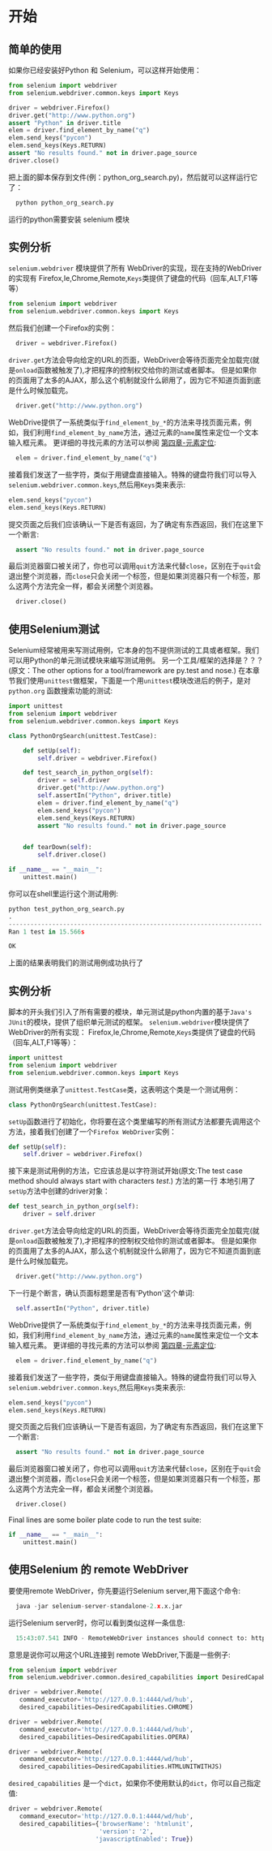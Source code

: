 # 开始
## 简单的使用
如果你已经安装好Python 和 Selenium，可以这样开始使用：
```python
from selenium import webdriver
from selenium.webdriver.common.keys import Keys

driver = webdriver.Firefox()
driver.get("http://www.python.org")
assert "Python" in driver.title
elem = driver.find_element_by_name("q")
elem.send_keys("pycon")
elem.send_keys(Keys.RETURN)
assert "No results found." not in driver.page_source
driver.close()
```
把上面的脚本保存到文件(例：python_org_search.py)，然后就可以这样运行它了：
```python
  python python_org_search.py
  ```
运行的python需要安装 selenium 模块

## 实例分析
`selenium.webdriver` 模块提供了所有 WebDriver的实现，现在支持的WebDriver的实现有 Firefox,Ie,Chrome,Remote,`Keys`类提供了键盘的代码（回车,ALT,F1等等）
```python
from selenium import webdriver
from selenium.webdriver.common.keys import Keys
```
然后我们创建一个Firefox的实例：
```python
  driver = webdriver.Firefox()
```
`driver.get`方法会导向给定的URL的页面，WebDriver会等待页面完全加载完(就是`onload`函数被触发了),才把程序的控制权交给你的测试或者脚本。
但是如果你的页面用了太多的AJAX，那么这个机制就没什么卵用了，因为它不知道页面到底是什么时候加载完。
```python
  driver.get("http://www.python.org")
  ```
WebDrive提供了一系统类似于`find_element_by_*`的方法来寻找页面元素，例如，我们利用`find_element_by_name`方法，通过元素的`name`属性来定位一个文本输入框元素。
更详细的寻找元素的方法可以参阅 [第四章-元素定位](#):
```python
  elem = driver.find_element_by_name("q")
```
接着我们发送了一些字符，类似于用键盘直接输入。特殊的键盘符我们可以导入`selenium.webdriver.common.keys`,然后用`Keys`类来表示:
```python
elem.send_keys("pycon")
elem.send_keys(Keys.RETURN)
```
提交页面之后我们应该确认一下是否有返回，为了确定有东西返回，我们在这里下一个断言:
```python
  assert "No results found." not in driver.page_source
```
最后浏览器窗口被关闭了，你也可以调用`quit`方法来代替`close`，区别在于`quit`会退出整个浏览器，而`close`只会关闭一个标签，但是如果浏览器只有一个标签，那么这两个方法完全一样，都会关闭整个浏览器。
```python
  driver.close()
```
## 使用Selenium测试
Selenium经常被用来写测试用例，它本身的包不提供测试的工具或者框架。我们可以用Python的单元测试模块来编写测试用例。
另一个工具/框架的选择是？？？ (原文：The other options for a tool/framework are py.test and nose.)
在本章节我们使用`unittest`做框架，下面是一个用`unittest`模块改进后的例子，是对 `python.org` 函数搜索功能的测试:
```python
import unittest
from selenium import webdriver
from selenium.webdriver.common.keys import Keys

class PythonOrgSearch(unittest.TestCase):

    def setUp(self):
        self.driver = webdriver.Firefox()

    def test_search_in_python_org(self):
        driver = self.driver
        driver.get("http://www.python.org")
        self.assertIn("Python", driver.title)
        elem = driver.find_element_by_name("q")
        elem.send_keys("pycon")
        elem.send_keys(Keys.RETURN)
        assert "No results found." not in driver.page_source


    def tearDown(self):
        self.driver.close()

if __name__ == "__main__":
    unittest.main()
```
你可以在shell里运行这个测试用例:
```python
python test_python_org_search.py
.
----------------------------------------------------------------------
Ran 1 test in 15.566s

OK
```
上面的结果表明我们的测试用例成功执行了

## 实例分析
脚本的开头我们引入了所有需要的模块，单元测试是python内置的基于`Java's JUnit`的模块，提供了组织单元测试的框架。
`selenium.webdriver`模块提供了WebDriver的所有实现： Firefox,Ie,Chrome,Remote,`Keys`类提供了键盘的代码（回车,ALT,F1等等）：
```python
import unittest
from selenium import webdriver
from selenium.webdriver.common.keys import Keys
```
测试用例类继承了`unittest.TestCase`类，这表明这个类是一个测试用例：
```python
class PythonOrgSearch(unittest.TestCase):
```
`setUp`函数进行了初始化，你将要在这个类里编写的所有测试方法都要先调用这个方法，接着我们创建了一个`Firefox WebDriver`实例：
```python
def setUp(self):
    self.driver = webdriver.Firefox()
```
接下来是测试用例的方法，它应该总是以字符测试开始(原文:The test case method should always start with characters *test*.)
方法的第一行 本地引用了 `setUp`方法中创建的driver对象：
```python
def test_search_in_python_org(self):
    driver = self.driver
```

`driver.get`方法会导向给定的URL的页面，WebDriver会等待页面完全加载完(就是`onload`函数被触发了),才把程序的控制权交给你的测试或者脚本。
但是如果你的页面用了太多的AJAX，那么这个机制就没什么卵用了，因为它不知道页面到底是什么时候加载完。
```python
  driver.get("http://www.python.org")
```
下一行是个断言，确认页面标题里是否有'Python'这个单词:
```python
  self.assertIn("Python", driver.title)
```
WebDrive提供了一系统类似于`find_element_by_*`的方法来寻找页面元素，例如，我们利用`find_element_by_name`方法，通过元素的`name`属性来定位一个文本输入框元素。
更详细的寻找元素的方法可以参阅 [第四章-元素定位](#):
```python
  elem = driver.find_element_by_name("q")
```
接着我们发送了一些字符，类似于用键盘直接输入。特殊的键盘符我们可以导入`selenium.webdriver.common.keys`,然后用`Keys`类来表示:
```python
elem.send_keys("pycon")
elem.send_keys(Keys.RETURN)
```

提交页面之后我们应该确认一下是否有返回，为了确定有东西返回，我们在这里下一个断言:
```python
  assert "No results found." not in driver.page_source
```
最后浏览器窗口被关闭了，你也可以调用`quit`方法来代替`close`，区别在于`quit`会退出整个浏览器，而`close`只会关闭一个标签，但是如果浏览器只有一个标签，那么这两个方法完全一样，都会关闭整个浏览器。
```python
  driver.close()
```
Final lines are some boiler plate code to run the test suite:
```python
if __name__ == "__main__":
    unittest.main()
```
## 使用Selenium 的 remote WebDriver
要使用remote WebDriver，你先要运行Selenium server,用下面这个命令:
```python
  java -jar selenium-server-standalone-2.x.x.jar
```
运行Selenium server时，你可以看到类似这样一条信息:
```python
  15:43:07.541 INFO - RemoteWebDriver instances should connect to: http://127.0.0.1:4444/wd/hub
```
意思是说你可以用这个URL连接到 remote WebDriver,下面是一些例子:
```python
from selenium import webdriver
from selenium.webdriver.common.desired_capabilities import DesiredCapabilities

driver = webdriver.Remote(
   command_executor='http://127.0.0.1:4444/wd/hub',
   desired_capabilities=DesiredCapabilities.CHROME)

driver = webdriver.Remote(
   command_executor='http://127.0.0.1:4444/wd/hub',
   desired_capabilities=DesiredCapabilities.OPERA)

driver = webdriver.Remote(
   command_executor='http://127.0.0.1:4444/wd/hub',
   desired_capabilities=DesiredCapabilities.HTMLUNITWITHJS)
```
`desired_capabilities` 是一个`dict`，如果你不使用默认的`dict`，你可以自己指定值:
```python
driver = webdriver.Remote(
   command_executor='http://127.0.0.1:4444/wd/hub',
   desired_capabilities={'browserName': 'htmlunit',
                         'version': '2',
                        'javascriptEnabled': True})
```
